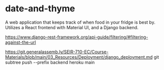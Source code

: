 # date-and-thyme
A web application that keeps track of when food in your fridge is best by.  Utilizes a React frontend with Material UI, and a Django backend.

https://www.django-rest-framework.org/api-guide/filtering/#filtering-against-the-url

https://git.generalassemb.ly/SEIR-710-EC/Course-Materials/blob/main/03_Resources/Deployment/django_deployment.md
git subtree push --prefix backend heroku main   